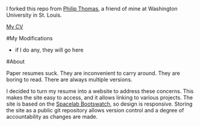 I forked this repo from [Philip Thomas](https://github.com/philipithomas), a friend of mine at Washington University in St. Louis.

[My CV](http://cv.andrewhess.net)

#My Modifications
* if I do any, they will go here


#About

Paper resumes suck. They are inconvenient to carry around. They are boring to read. There are always multiple versions. 

I decided to turn my resume into a website to address these concerns. This makes the site easy to access, and it allows linking to various projects. The site is based on the [Spacelab Bootswatch](http://bootswatch.com/), so design is responsive. Storing the site as a public git repository allows version control and a degree of accountability as changes are made.